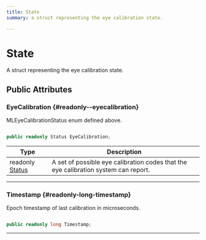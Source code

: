 ```yaml
---
title: State
summary: a struct representing the eye calibration state. 

---
```


# State




A struct representing the eye calibration state.   





## Public Attributes

### EyeCalibration {#readonly--eyecalibration}

MLEyeCalibrationStatus enum defined above. 

```csharp

public readonly Status EyeCalibration;

```

| Type | Description  | 
|--|--|
| readonly [Status](/unity-api/api/UnityEngine.XR.MagicLeap/MLEyeCalibration/UnityEngine.XR.MagicLeap.MLEyeCalibration.md#enums-status) | A set of possible eye calibration codes that the eye calibration system can report.  |





-----------

### Timestamp {#readonly-long-timestamp}

Epoch timestamp of last calibration in microseconds. 

```csharp

public readonly long Timestamp;

```






-----------

